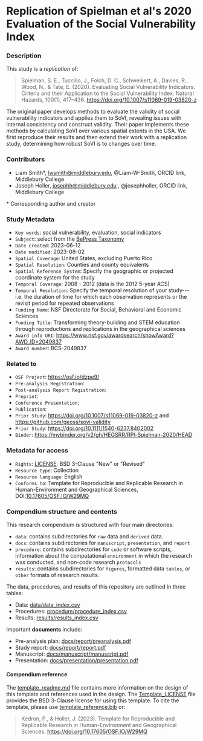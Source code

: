 # Replication of Spielman et al's 2020 Evaluation of the Social Vulnerability Index

### Description

This study is a *replication* of:

> Spielman, S. E., Tuccillo, J., Folch, D. C., Schweikert, A., Davies, R., Wood, N., & Tate, E. (2020). Evaluating Social Vulnerability Indicators: Criteria and their Application to the Social Vulnerability Index. Natural Hazards, 100(1), 417–436. https://doi.org/10.1007/s11069-019-03820-z

The original paper develops methods to evaluate the validity of social vulnerability indicators and applies them to SoVI, revealing issues with internal consistency and construct validity.
Their paper implements these methods by calculating SoVI over various spatial extents in the USA.
We first reproduce their results and then extend their work with a replication study, determining how robust SoVI is to changes over time.

### Contributors

- Liam Smith\*, lwsmith@middlebury.edu, @Liam-W-Smith, ORCID link, Middlebury College
- Joseph Holler, josephh@middlebury.edu , @josephholler, ORCID link, Middlebury College

\* Corresponding author and creator

### Study Metadata

- `Key words`: social vulnerability, evaluation, social indicators
- `Subject`: select from the [BePress Taxonomy](http://digitalcommons.bepress.com/cgi/viewcontent.cgi?article=1008&context=reference)
- `Date created`: 2023-06-12
- `Date modified`: 2023-08-02
- `Spatial Coverage`: United States, excluding Puerto Rico
- `Spatial Resolution`: Counties and county equivalents
- `Spatial Reference System`: Specify the geographic or projected coordinate system for the study
- `Temporal Coverage`: 2008 - 2012 (data is the 2012 5-year ACS)
- `Temporal Resolution`: Specify the temporal resolution of your study---i.e. the duration of time for which each observation represents or the revisit period for repeated observations
- `Funding Name`: NSF Directorate for Social, Behavioral and Economic Sciences
- `Funding Title`: Transforming theory-building and STEM education through reproductions and replications in the geographical sciences
- `Award info URI`: https://www.nsf.gov/awardsearch/showAward?AWD_ID=2049837
- `Award number`: BCS-2049837

### Related to

- `OSF Project`: https://osf.io/dzpe9/
- `Pre-analysis Registration`:
- `Post-analysis Report Registration`:
- `Preprint`:
- `Conference Presentation`:
- `Publication`:
- `Prior Study`: https://doi.org/10.1007/s11069-019-03820-z and https://github.com/geoss/sovi-validity
- `Prior Study`: https://doi.org/10.1111/1540-6237.8402002
- `Binder`: https://mybinder.org/v2/gh/HEGSRR/RPl-Spielman-2020/HEAD

### Metadata for access

- `Rights`: [LICENSE](LICENSE): BSD 3-Clause "New" or "Revised"
- `Resource type`: Collection
- `Resource language`: English
- `Conforms to`: Template for Reproducible and Replicable Research in Human-Environment and Geographical Sciences, DOI:[10.17605/OSF.IO/W29MQ](https://doi.org/10.17605/OSF.IO/W29MQ )

### Compendium structure and contents

This research compendium is structured with four main directories:

- `data`: contains subdirectories for `raw` data and `derived` data.
- `docs`: contains subdirectories for `manuscript`, `presentation`, and `report`
- `procedure`: contains subdirectories for `code` or software scripts, information about the computational `environment` in which the research was conducted, and non-code research `protocols`
- `results`: contains subdirectories for `figures`, formatted data `tables`, or `other` formats of research results.

The data, procedures, and results of this repository are outlined in three tables:
- Data: [data/data_index.csv](data/data_index.csv)
- Procedures: [procedure/procedure_index.csv](procedure/procedure_index.csv)
- Results: [results/results_index.csv](results/results_index.csv)

Important **documents** include:
- Pre-analysis plan: [docs/report/preanalysis.pdf](docs/report/preanalysis.pdf)
- Study report: [docs/report/report.pdf](docs/report/report.pdf)
- Manuscript: [docs/manuscript/manuscript.pdf](docs/manuscript/manuscript.pdf)
- Presentation: [docs/presentation/presentation.pdf](docs/presentation/presentation.pdf)

#### Compendium reference

The [template_readme.md](template_readme.md) file contains more information on the design of this template and references used in the design.
The [Template_LICENSE](Template_LICENSE) file provides the BSD 3-Clause license for using this template.
To cite the template, please use [template_reference.bib](template_reference.bib) or:
> Kedron, P., & Holler, J. (2023). Template for Reproducible and Replicable Research in Human-Environment and Geographical Sciences. https://doi.org/10.17605/OSF.IO/W29MQ
